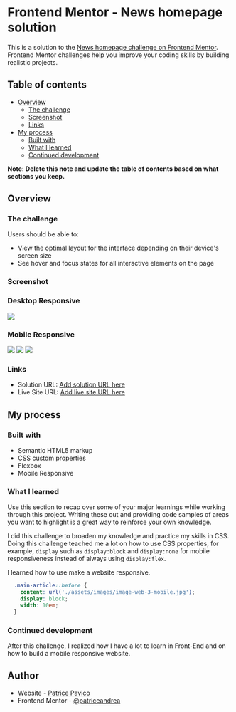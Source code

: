 # Frontend Mentor - News homepage solution

This is a solution to the [News homepage challenge on Frontend Mentor](https://www.frontendmentor.io/challenges/news-homepage-H6SWTa1MFl). Frontend Mentor challenges help you improve your coding skills by building realistic projects. 

## Table of contents

- [Overview](#overview)
  - [The challenge](#the-challenge)
  - [Screenshot](#screenshot)
  - [Links](#links)
- [My process](#my-process)
  - [Built with](#built-with)
  - [What I learned](#what-i-learned)
  - [Continued development](#continued-development)


**Note: Delete this note and update the table of contents based on what sections you keep.**

## Overview

### The challenge

Users should be able to:

- View the optimal layout for the interface depending on their device's screen size
- See hover and focus states for all interactive elements on the page

### Screenshot


### Desktop Responsive
![](./screenshots/Screenshot%202023-03-04%20121249.png)

### Mobile Responsive 
![](./screenshots/Screenshot-MobileResponsive1.png)
![](./screenshots/Screenshot-MobileResponsive2.png)
![](./screenshots/Screenshot-MobileResponsive3.png)


### Links

- Solution URL: [Add solution URL here](https://your-solution-url.com)
- Live Site URL: [Add live site URL here](https://patrice-news-homepage.netlify.app/)

## My process

### Built with

- Semantic HTML5 markup
- CSS custom properties
- Flexbox
- Mobile Responsive 


### What I learned

Use this section to recap over some of your major learnings while working through this project. Writing these out and providing code samples of areas you want to highlight is a great way to reinforce your own knowledge.


I did this challenge to broaden my knowledge and practice my skills in CSS. Doing this challenge teached me a lot on how to use CSS properties, for example, `display` such as `display:block` and `display:none` for mobile responsiveness instead of always using `display:flex`. 

I learned how to use make a website responsive. 


```css
  .main-article::before {
    content: url('./assets/images/image-web-3-mobile.jpg');
    display: block;
    width: 10em;
  }
```



### Continued development

After this challenge, I realized how I have a lot to learn in Front-End and on how to build a mobile responsive website. 
## Author

- Website - [Patrice Pavico](https://patricepavico-portfolio.vercel.app/)
- Frontend Mentor - [@patriceandrea](https://www.frontendmentor.io/profile/patriceandrea)


